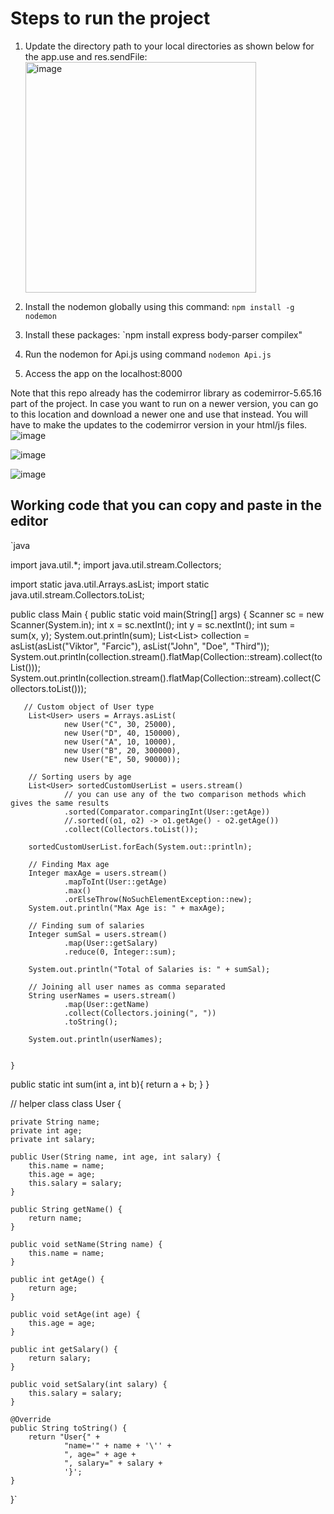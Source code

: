 # Steps to run the project
1. Update the directory path to your local directories as shown below for the app.use and res.sendFile:
   <img width="369" alt="image" src="https://github.com/syednoman84/CodeEditor/assets/24880733/1a299fa6-2123-4866-82e8-9f645ef4bb14">

2. Install the nodemon globally using this command: `npm install -g nodemon`
3. Install these packages: `npm install express body-parser compilex"
4. Run the nodemon for Api.js using command `nodemon Api.js`
5. Access the app on the localhost:8000

Note that this repo already has the codemirror library as codemirror-5.65.16 part of the project. In case you want to run on a newer version, you can go to this location and download a newer one and use that instead. You will have to make the updates to the codemirror version in your html/js files.
![image](https://github.com/syednoman84/CodeEditor/assets/24880733/381b645b-c357-4a31-b67d-82dc1a830426)

![image](https://github.com/syednoman84/CodeEditor/assets/24880733/cadb3170-e5de-47c7-be67-b207e802a2e7)

![image](https://github.com/syednoman84/CodeEditor/assets/24880733/129c48b0-9e09-4a98-b16b-22a61e0fcffa)


## Working code that you can copy and paste in the editor
`java

import java.util.*;
import java.util.stream.Collectors;

import static java.util.Arrays.asList;
import static java.util.stream.Collectors.toList;


public class Main {
    public static void main(String[] args) {
      Scanner sc = new Scanner(System.in);
      int x = sc.nextInt();
      int y = sc.nextInt();
      int sum = sum(x, y);
      System.out.println(sum);
      List<List<String>> collection = asList(asList("Viktor", "Farcic"), asList("John", "Doe", "Third"));
      System.out.println(collection.stream().flatMap(Collection::stream).collect(toList()));
      System.out.println(collection.stream().flatMap(Collection::stream).collect(Collectors.toList()));
      
       // Custom object of User type
        List<User> users = Arrays.asList(
                new User("C", 30, 25000),
                new User("D", 40, 150000),
                new User("A", 10, 10000),
                new User("B", 20, 300000),
                new User("E", 50, 90000));

        // Sorting users by age
        List<User> sortedCustomUserList = users.stream()
                // you can use any of the two comparison methods which gives the same results
                .sorted(Comparator.comparingInt(User::getAge))
                //.sorted((o1, o2) -> o1.getAge() - o2.getAge())
                .collect(Collectors.toList());

        sortedCustomUserList.forEach(System.out::println);

        // Finding Max age
        Integer maxAge = users.stream()
                .mapToInt(User::getAge)
                .max()
                .orElseThrow(NoSuchElementException::new);
        System.out.println("Max Age is: " + maxAge);

        // Finding sum of salaries
        Integer sumSal = users.stream()
                .map(User::getSalary)
                .reduce(0, Integer::sum);

        System.out.println("Total of Salaries is: " + sumSal);

        // Joining all user names as comma separated
        String userNames = users.stream()
                .map(User::getName)
                .collect(Collectors.joining(", "))
                .toString();

        System.out.println(userNames);


    }
  
  public static int sum(int a, int b){
    return a + b;
  }
}

// helper class
class User {

    private String name;
    private int age;
    private int salary;

    public User(String name, int age, int salary) {
        this.name = name;
        this.age = age;
        this.salary = salary;
    }

    public String getName() {
        return name;
    }

    public void setName(String name) {
        this.name = name;
    }

    public int getAge() {
        return age;
    }

    public void setAge(int age) {
        this.age = age;
    }

    public int getSalary() {
        return salary;
    }

    public void setSalary(int salary) {
        this.salary = salary;
    }

    @Override
    public String toString() {
        return "User{" +
                "name='" + name + '\'' +
                ", age=" + age +
                ", salary=" + salary +
                '}';
    }
}`

